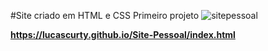 #Site criado em HTML e CSS
Primeiro projeto
![sitepessoal](https://user-images.githubusercontent.com/74004642/120928003-51e2ce80-c6b9-11eb-8887-865595f5534b.png)

<b>https://lucascurty.github.io/Site-Pessoal/index.html</b>
